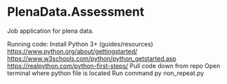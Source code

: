 # PlenaData.Assessment
 Job application for plena data.

Running code:
    Install Python 3+ (guides/resources)
        https://www.python.org/about/gettingstarted/
        https://www.w3schools.com/python/python_getstarted.asp
        https://realpython.com/python-first-steps/
    Pull code down from repo
    Open terminal where python file is located
    Run command
        py non_repeat.py